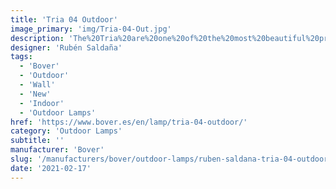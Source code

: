 ```yaml
---
title: 'Tria 04 Outdoor'
image_primary: 'img/Tria-04-Out.jpg'
description: 'The%20Tria%20are%20one%20of%20the%20most%20beautiful%20products%20and%20receives%20much%20positive%20response%20from%20our%20catalog.%20For%20this%20reason%20we%20decided%20to%20take%20them%20a%20little%20further%20so%20as%20to%20now%20included%20them%20within%20our%20gardens%2C%20terraces%20and%20open%20spaces%2C%20both%20public%20or%20private.%20Their%20organic%20forms%2C%20like%20worn%20out%20river%20stones%2C%20make%20them%20a%20singular%20and%20original%20object.%0A%0A'
designer: 'Rubén Saldaña'
tags:
  - 'Bover'
  - 'Outdoor'
  - 'Wall'
  - 'New'
  - 'Indoor'
  - 'Outdoor Lamps'
href: 'https://www.bover.es/en/lamp/tria-04-outdoor/'
category: 'Outdoor Lamps'
subtitle: ''
manufacturer: 'Bover'
slug: '/manufacturers/bover/outdoor-lamps/ruben-saldana-tria-04-outdoor'
date: '2021-02-17'
---
```

